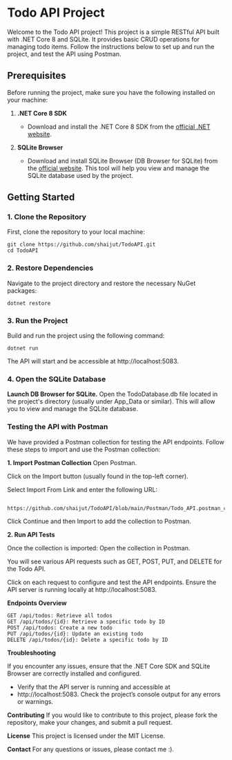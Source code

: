# Todo API Project

Welcome to the Todo API project! This project is a simple RESTful API built with .NET Core 8 and SQLite. It provides basic CRUD operations for managing todo items. Follow the instructions below to set up and run the project, and test the API using Postman.

## Prerequisites

Before running the project, make sure you have the following installed on your machine:

1. **.NET Core 8 SDK**
   - Download and install the .NET Core 8 SDK from the [official .NET website](https://dotnet.microsoft.com/download/dotnet/8.0).
   
2. **SQLite Browser**
   - Download and install SQLite Browser (DB Browser for SQLite) from the [official website](https://sqlitebrowser.org/). This tool will help you view and manage the SQLite database used by the project.

## Getting Started

### 1. Clone the Repository

First, clone the repository to your local machine: 

    git clone https://github.com/shaijut/TodoAPI.git
    cd TodoAPI

### **2. Restore Dependencies**
Navigate to the project directory and restore the necessary NuGet packages:

    dotnet restore

### **3. Run the Project**
Build and run the project using the following command:

    dotnet run

The API will start and be accessible at http://localhost:5083.

### **4. Open the SQLite Database**

**Launch DB Browser for SQLite.**
Open the TodoDatabase.db file located in the project's directory (usually under App_Data or similar). This will allow you to view and manage the SQLite database.

### Testing the API with Postman

We have provided a Postman collection for testing the API endpoints. Follow these steps to import and use the Postman collection:

**1. Import Postman Collection**
Open Postman.

Click on the Import button (usually found in the top-left corner).

Select Import From Link and enter the following URL:

       https://github.com/shaijut/TodoAPI/blob/main/Postman/Todo_API.postman_collection.json

Click Continue and then Import to add the collection to Postman.

**2. Run API Tests**

Once the collection is imported:
Open the collection in Postman.

You will see various API requests such as GET, POST, PUT, and DELETE for the Todo API.

Click on each request to configure and test the API endpoints. Ensure the API server is running locally at http://localhost:5083.

**Endpoints Overview**

    GET /api/todos: Retrieve all todos
    GET /api/todos/{id}: Retrieve a specific todo by ID
    POST /api/todos: Create a new todo
    PUT /api/todos/{id}: Update an existing todo
    DELETE /api/todos/{id}: Delete a specific todo by ID

**Troubleshooting**

If you encounter any issues, ensure that the .NET Core SDK and SQLite Browser are correctly installed and configured.

 - Verify that the API server is running and accessible at
  -  http://localhost:5083. Check the project’s console output for any
   errors or warnings.

**Contributing**
If you would like to contribute to this project, please fork the repository, make your changes, and submit a pull request.

**License**
This project is licensed under the MIT License.

**Contact**
For any questions or issues, please contact me :).
